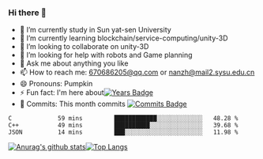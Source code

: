 ### Hi there 👋
- 🔭 I’m currently study in Sun yat-sen University
- 🌱 I’m currently learning blockchain/service-computing/unity-3D
- 👯 I’m looking to collaborate on unity-3D
- 🤔 I’m looking for help with robots and Game planning
- 💬 Ask me about anything you like
- 📫 How to reach me: 670686205@qq.com or nanzh@mail2.sysu.edu.cn
- 😄 Pronouns: Pumpkin
- ⚡ Fun fact: I'm here about[![Years Badge](https://badges.pufler.dev/years/fakerv587)](https://badges.pufler.dev)
- 🎉 Commits: This month commits [![Commits Badge](https://badges.pufler.dev/commits/monthly/fakerv587)](https://badges.pufler.dev)

<!--START_SECTION:waka-->
```text
C             59 mins         ████████████░░░░░░░░░░░░░   48.28 % 
C++           49 mins         ██████████░░░░░░░░░░░░░░░   39.68 % 
JSON          14 mins         ███░░░░░░░░░░░░░░░░░░░░░░   11.98 % 
```
<!--END_SECTION:waka-->

[![Anurag's github stats](https://github-readme-stats.vercel.app/api?username=fakerv587)](https://github.com/anuraghazra/github-readme-stats)[![Top Langs](https://github-readme-stats.vercel.app/api/top-langs/?username=fakerv587)](https://github.com/anuraghazra/github-readme-stats)
<!--
**fakerv587/fakerv587** is a ✨ _special_ ✨ repository because its `README.md` (this file) appears on your GitHub profile.

Here are some ideas to get you started:


-->
